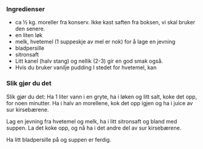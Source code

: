 
### Ingredienser
- ca ½ kg. moreller fra konserv. Ikke kast saften fra boksen, vi skal bruker den senere.
- en liten løk
- melk, hvetemel (1 suppeskje av mel er nok) for å lage en jevning
- bladpersille
- sitronsaft
- Litt kanel (halv stang) og nellik (2-3) gir en god smak også.
- Hvis du bruker vanilje pudding I stedet for hvetemel, kan

### Slik gjør du det
Slik gjør du det: Ha 1 liter vann i en gryte, ha i løken og litt salt, koke det opp, for noen minutter. Ha i halv an morellene, kok det opp igjen og ha i juice av sur kirsebærene.

 Lag en jevning fra hvetemel og melk, ha i litt sitronsaft og bland med suppen. La det koke opp, og nå ha i det andre del av sur kirsebærene.

 Ha litt bladpersille på og suppen er ferdig.